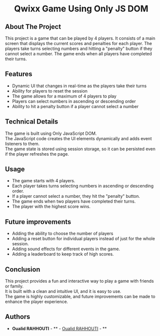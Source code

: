 <br/>
<p align="center">
  <h1 align="center">Qwixx Game Using Only JS DOM</h1>
</p>



## About The Project

This project is a game that can be played by 4 players. It consists of a main screen that displays the current scores and penalties for each player. The players take turns selecting numbers and hitting a "penalty" button if they cannot select a number. The game ends when all players have completed their turns.
## Features

<ul>
  <li>Dynamic UI that changes in real-time as the players take their turns</li>
  <li>Ability for players to reset the session</li>
  <li>The game allows for a maximum of 4 players to play</li>
  <li>Players can select numbers in ascending or descending order</li>
  <li>Ability to hit a penalty button if a player cannot select a number</li>
</ul>

## Technical Details

The game is built using Only JavaScript DOM.<br>
The JavaScript code creates the UI elements dynamically and adds event listeners to them.<br>
The game state is stored using session storage, so it can be persisted even if the player refreshes the page.

## Usage

<ul>
  <li>The game starts with 4 players.</li>
  <li>Each player takes turns selecting numbers in ascending or descending order.</li>
  <li>If a player cannot select a number, they hit the "penalty" button.</li>
  <li>The game ends when two players have completed their turns.</li>
  <li>The player with the highest score wins.</li>
</ul>


## Future improvements

<ul>
  <li>Adding the ability to choose the number of players</li>
  <li>Adding a reset button for individual players instead of just for the whole session.</li>
  <li>Adding sound effects for different events in the game.</li>
  <li>Adding a leaderboard to keep track of high scores.</li>
</ul>

## Conclusion

This project provides a fun and interactive way to play a game with friends or family.<br>
It is built with a clean and intuitive UI, and it is easy to use.<br>
The game is highly customizable, and future improvements can be made to enhance the player experience.
## Authors

* **Oualid RAHHOUTI** - ** - [Oualid RAHHOUTI](https://github.com/Oualidrahhouti) - **

